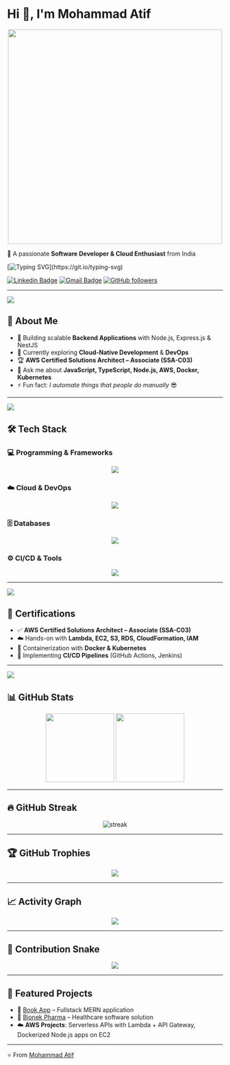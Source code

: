 # Hi 👋, I'm Mohammad Atif  

<p align="center">
  <img src="https://media.giphy.com/media/qgQUggAC3Pfv687qPC/giphy.gif" width="500" />
</p>

🚀 A passionate **Software Developer & Cloud Enthusiast** from India  

[![Typing SVG](https://readme-typing-svg.herokuapp.com?color=00F700&size=25&center=true&vCenter=true&width=600&lines=Software+Developer+💻;Node.js+%7C+Express.js+%7C+NestJS;AWS+Certified+Solutions+Architect;Docker+%7C+Kubernetes+%7C+CI%2FCD;Always+learning+new+things!)](https://git.io/typing-svg)

[![Linkedin Badge](https://img.shields.io/badge/-Mohammad%20Atif-blue?style=flat&logo=Linkedin&logoColor=white&link=https://www.linkedin.com/in/your-link)](https://www.linkedin.com/in/your-link) 
[![Gmail Badge](https://img.shields.io/badge/-atif.dev@gmail.com-c14438?style=flat&logo=Gmail&logoColor=white&link=mailto:atif.dev@gmail.com)](mailto:atif.dev@gmail.com) 
[![GitHub followers](https://img.shields.io/github/followers/786MohammadAtif786?label=Follow&style=social)](https://github.com/786MohammadAtif786)

---

<img src="https://raw.githubusercontent.com/andreasbm/readme/master/assets/lines/wave.svg" />

## 🌟 About Me  
- 🔭 Building scalable **Backend Applications** with Node.js, Express.js & NestJS  
- 🌱 Currently exploring **Cloud-Native Development** & **DevOps**  
- 🏆 **AWS Certified Solutions Architect – Associate (SSA-C03)**  
- 💬 Ask me about **JavaScript, TypeScript, Node.js, AWS, Docker, Kubernetes**  
- ⚡ Fun fact: *I automate things that people do manually* 😎  

---

<img src="https://raw.githubusercontent.com/andreasbm/readme/master/assets/lines/wave.svg" />

## 🛠️ Tech Stack

### 💻 Programming & Frameworks
<p align="center">
  <img src="https://skillicons.dev/icons?i=js,ts,nodejs,express,nestjs" />
</p>

### ☁️ Cloud & DevOps
<p align="center">
  <img src="https://skillicons.dev/icons?i=aws,docker,kubernetes,git,github,linux" />
</p>

### 🗄️ Databases
<p align="center">
  <img src="https://skillicons.dev/icons?i=mongodb,mysql,postgres" />
</p>

### ⚙️ CI/CD & Tools
<p align="center">
  <img src="https://skillicons.dev/icons?i=githubactions,jenkins,vscode" />
</p>

---

<img src="https://raw.githubusercontent.com/andreasbm/readme/master/assets/lines/wave.svg" />

## 📜 Certifications
- ✅ **AWS Certified Solutions Architect – Associate (SSA-C03)**  
- ☁️ Hands-on with **Lambda, EC2, S3, RDS, CloudFormation, IAM**  
- 🐳 Containerization with **Docker & Kubernetes**  
- 🔄 Implementing **CI/CD Pipelines** (GitHub Actions, Jenkins)  

---

<img src="https://raw.githubusercontent.com/andreasbm/readme/master/assets/lines/wave.svg" />

## 📊 GitHub Stats  
<p align="center">
  <img src="https://github-readme-stats.vercel.app/api?username=786MohammadAtif786&show_icons=true&theme=tokyonight" height="160"/>
  <img src="https://github-readme-stats.vercel.app/api/top-langs/?username=786MohammadAtif786&layout=compact&theme=tokyonight" height="160"/>
</p>

---

## 🔥 GitHub Streak
<p align="center">
  <img src="https://streak-stats.demolab.com?user=786MohammadAtif786&theme=tokyonight&border_radius=5" alt="streak"/>
</p>

---

## 🏆 GitHub Trophies
<p align="center">
  <img src="https://github-profile-trophy.vercel.app/?username=786MohammadAtif786&theme=tokyonight&no-frame=true&margin-w=5&margin-h=5"/>
</p>

---

## 📈 Activity Graph
<p align="center">
  <img src="https://github-readme-activity-graph.vercel.app/graph?username=786MohammadAtif786&theme=tokyo-night"/>
</p>

---

## 🐍 Contribution Snake
<p align="center">
  <img src="https://github.com/786MohammadAtif786/786MohammadAtif786/blob/output/github-contribution-grid-snake.svg" />
</p>

---

## 🚀 Featured Projects
- 📘 [Book App](https://github.com/786MohammadAtif786/book-app) – Fullstack MERN application  
- 🏥 [Bionek Pharma](https://github.com/786MohammadAtif786/bionek-pharma) – Healthcare software solution  
- ☁️ **AWS Projects**: Serverless APIs with Lambda + API Gateway, Dockerized Node.js apps on EC2  

---

⭐️ From [Mohammad Atif](https://github.com/786MohammadAtif786)
